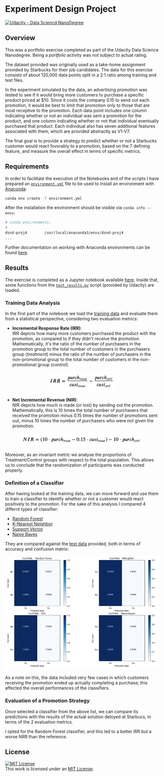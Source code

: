 # Experiment Design Project
[![Udacity - Data Sciencd NanoDegree](https://img.shields.io/badge/Udacity-DSND-blue?style=plastic&logo=udacity)](https://www.udacity.com/course/data-scientist-nanodegree--nd025)

## Overview
This was a portfolio exercise completed as part of the Udacity Data Science Nanodegree. Being a _portfolio_ activity was not subject to actual rating.  

The dataset provided was originally used as a take-home assignment provided by Starbucks for their job candidates. The data for this exercise consists of about 120,000 data points split in a 2:1 ratio among training and test files. 

In the experiment simulated by the data, an advertising promotion was tested to see if it would bring more customers to purchase a specific product priced at $10. Since it costs the company 0.15 to send out each promotion, it would be best to limit that promotion only to those that are most receptive to the promotion. 
Each data point includes one column indicating whether or not an individual was sent a promotion for the product, and one column indicating whether or not that individual eventually purchased that product. Each individual also has seven additional features associated with them, which are provided abstractly as V1-V7.

The final goal is to provide a strategy to predict whether or not a Starbucks customer would react fovorably to a promotion, based on the 7 defining feature, and measure the overall effect in terms of specific metrics.

## Requirements
In order to facilitate the execution of the Notebooks and of the scripts I have prepared an [`environment.yml`](./environment.yml) file to be used to install an environment with [Anaconda](https://www.continuum.io/downloads):

```sh
conda env create -f environment.yml
```

After the installation the environment should be visible via `conda info --envs`:

```sh
# conda environments:
#
dsnd-proj4        /usr/local/anaconda3/envs/dsnd-proj4
...

```

Further documentation on working with Anaconda environments can be found [here](https://docs.conda.io/projects/conda/en/latest/user-guide/tasks/manage-environments.html). 

## Results
The exercise is completed as a Jupyter notebook available [here](./Starbucks.ipynb). Inside that, some functions from the [`test_results.py`](./test_results.py) script (provided by Udacity) are loaded.

### Training Data Analysis
In the first part of the notebook we load the [training data](./training.csv) and evaluate them from a statistical perspective, considering two evaluation metrics:

* **Incremental Response Rate (IRR)**:   
IRR depicts how many more customers purchased the product with the promotion, as compared to if they didn't receive the promotion. Mathematically, it's the ratio of the number of purchasers in the promotion group to the total number of customers in the purchasers group (_treatment_) minus the ratio of the number of purchasers in the non-promotional group to the total number of customers in the non-promotional group (_control_).

<p align="center">
  <img src="./pictures/IRR.png">
</p>

* **Net Incremental Revenue (NIR)**:   
NIR depicts how much is made (or lost) by sending out the promotion. Mathematically, this is 10 times the total number of purchasers that received the promotion minus 0.15 times the number of promotions sent out, minus 10 times the number of purchasers who were not given the promotion.

<p align="center">
  <img src="./pictures/NIR.png">
</p>

Moreover, as an invariant metric we analyse the proportions of Treatment/Control groups with respect to the total population. This allows us to conclude that the randomization of participants was conducted properly.

### Definition of a Classifier
After having looked at the training data, we can move forward and use them to train a classifier to identify whether or not a customer would react positively to the promotion.
For the sake of this analysis I compared 4 differnt types of classifier:

* [Random Forest](https://scikit-learn.org/stable/modules/generated/sklearn.ensemble.RandomForestClassifier.html)
* [K-Nearest Neighbor](https://scikit-learn.org/stable/modules/generated/sklearn.neighbors.KNeighborsClassifier.html)
* [Support Vector](https://scikit-learn.org/stable/modules/generated/sklearn.svm.SVC.html)
* [Naive Bayes](https://scikit-learn.org/stable/modules/naive_bayes.html)

They are compared against the [test data](./Test.csv) provided, both in terms of accuracy and confusion matrix: 

<p align="center">
  <img src="./pictures/Confusion_Matrices.png">
</p>

As a note on this, the data included very few cases in which customers receiving the promotion ended up actually completing a purchase; this affected the overall performances of the classifiers.

### Evaluation of a Promotion Strategy
Once selected a classifier from the above list, we can compare its predictions with the results of the actual solution deloyed at Starbucs, in terms of the 2 evaluation metrics.

I opted for the Random Forest classifier, and this led to a better IRR but a worse NRR than the reference.



## License
 <a rel="license" href="https://opensource.org/licenses/MIT"><img alt="MIT License" style="border-width:0" src="https://img.shields.io/badge/License-MIT-yellow.svg?style=plastic" /></a><br />This work is licensed under an <a rel="license" href="https://opensource.org/licenses/MIT">MIT License</a>.
